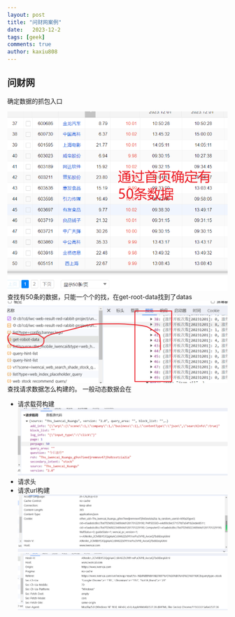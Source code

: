 ```yaml
---
layout: post
title: "问财网案例"
date:   2023-12-2
tags: [geek]
comments: true
author: kaxiu808  
---
```


## 问财网

确定数据的抓包入口

![输入图片说明](/imgs/2023-12-02/IFbtyaHBPXB1uiDU.png)
查找有50条的数据，只能一个个的找，在get-root-data找到了datas
![get_datas](/imgs/2023-12-02/zo7pSraejCSE5L8M.png)
查找请求数据怎么构建的。
一般动态数据会在
- 请求载荷构建
![输入图片说明](/imgs/2023-12-03/WHJN9zT2Jz5GKJS3.png)
- 请求头
- 请求url构建
![输入图片说明](/imgs/2023-12-03/HciH7VhFOrJgpC1G.png)
![输入图片说明](/imgs/2023-12-03/LYPo7QnmyK58MYU3.png)
<!--stackedit_data:
eyJoaXN0b3J5IjpbMTc0OTg3NzI4NiwtMTAwMTA3MjE3M119
-->